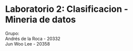 # Laboratorio 2: Clasificacion - Mineria de datos
Grupo:  
Andrés de la Roca - 20332  
Jun Woo Lee - 20358
